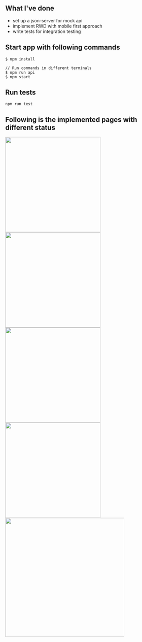 ## What I've done
- set up a json-server for mock api
- implement RWD with mobile first approach
- write tests for integration testing

## Start app with following commands


```
$ npm install

// Run commands in different terminals
$ npm run api
$ npm start
```


## Run tests
```
npm run test
```
## Following is the implemented pages with different status
<img src="https://github.com/atangyj/totallymoney_test/blob/main/screenshots/form.png" width="300" />
<img src="https://github.com/atangyj/totallymoney_test/blob/main/screenshots/list.png" width="300"/>
<img src="https://github.com/atangyj/totallymoney_test/blob/main/screenshots/list-select.png" width="300"/>
<img src="https://github.com/atangyj/totallymoney_test/blob/main/screenshots/details.png" width="300"/>
<img src="https://github.com/atangyj/totallymoney_test/blob/main/screenshots/details-desktop.png" width="375"/>

